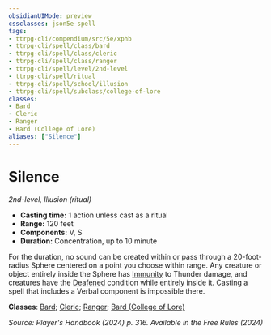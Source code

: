 ```yaml
---
obsidianUIMode: preview
cssclasses: json5e-spell
tags:
- ttrpg-cli/compendium/src/5e/xphb
- ttrpg-cli/spell/class/bard
- ttrpg-cli/spell/class/cleric
- ttrpg-cli/spell/class/ranger
- ttrpg-cli/spell/level/2nd-level
- ttrpg-cli/spell/ritual
- ttrpg-cli/spell/school/illusion
- ttrpg-cli/spell/subclass/college-of-lore
classes:
- Bard
- Cleric
- Ranger
- Bard (College of Lore)
aliases: ["Silence"]
---
```

# Silence
*2nd-level, Illusion (ritual)*  


- **Casting time:** 1 action unless cast as a ritual
- **Range:** 120 feet
- **Components:** V, S
- **Duration:** Concentration, up to 10 minute

For the duration, no sound can be created within or pass through a 20-foot-radius Sphere centered on a point you choose within range. Any creature or object entirely inside the Sphere has [Immunity](3-Mechanics/CLI/rules/variant-rules/immunity-xphb.md) to Thunder damage, and creatures have the [Deafened](3-Mechanics/CLI/rules/conditions.md#Deafened) condition while entirely inside it. Casting a spell that includes a Verbal component is impossible there.

**Classes**: [Bard](list-spells-classes-bard); [Cleric](list-spells-classes-cleric); [Ranger](list-spells-classes-ranger); [Bard (College of Lore)](list-spells-classes-bard-xphb-college-of-lore-xphb)

*Source: Player's Handbook (2024) p. 316. Available in the Free Rules (2024)*
